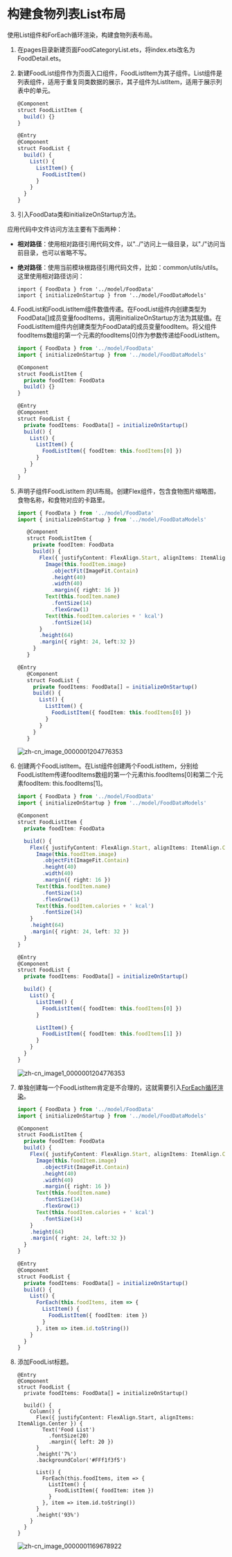 # 构建食物列表List布局

使用List组件和ForEach循环渲染，构建食物列表布局。


1. 在pages目录新建页面FoodCategoryList.ets，将index.ets改名为FoodDetail.ets。
   
2. 新建FoodList组件作为页面入口组件，FoodListItem为其子组件。List组件是列表组件，适用于重复同类数据的展示，其子组件为ListItem，适用于展示列表中的单元。
   ```ts
   @Component
   struct FoodListItem {
     build() {}
   }

   @Entry
   @Component
   struct FoodList {
     build() {
       List() {
         ListItem() {
           FoodListItem()
         }
       }
     }
   }
   ```

3. 引入FoodData类和initializeOnStartup方法。

应用代码中文件访问方法主要有下面两种：
- **相对路径**：使用相对路径引用代码文件，以"../"访问上一级目录，以"./"访问当前目录，也可以省略不写。
- **绝对路径**：使用当前模块根路径引用代码文件，比如：common/utils/utils。
这里使用相对路径访问：

   ```
   import { FoodData } from '../model/FoodData'
   import { initializeOnStartup } from '../model/FoodDataModels'
   ```

4. FoodList和FoodListItem组件数值传递。在FoodList组件内创建类型为FoodData[]成员变量foodItems，调用initializeOnStartup方法为其赋值。在FoodListItem组件内创建类型为FoodData的成员变量foodItem。将父组件foodItems数组的第一个元素的foodItems[0]作为参数传递给FoodListItem。
   ```ts
   import { FoodData } from '../model/FoodData'
   import { initializeOnStartup } from '../model/FoodDataModels'

   @Component
   struct FoodListItem {
     private foodItem: FoodData
     build() {}
   }

   @Entry
   @Component
   struct FoodList {
     private foodItems: FoodData[] = initializeOnStartup()
     build() {
       List() {
         ListItem() {
           FoodListItem({ foodItem: this.foodItems[0] })
         }
       }
     }
   }
   ```

5. 声明子组件FoodListItem 的UI布局。创建Flex组件，包含食物图片缩略图，食物名称，和食物对应的卡路里。
   ```ts
   import { FoodData } from '../model/FoodData'
   import { initializeOnStartup } from '../model/FoodDataModels'

      @Component
      struct FoodListItem {
        private foodItem: FoodData
        build() {
          Flex({ justifyContent: FlexAlign.Start, alignItems: ItemAlign.Center }) {
            Image(this.foodItem.image)
              .objectFit(ImageFit.Contain)
              .height(40)
              .width(40)
              .margin({ right: 16 })
            Text(this.foodItem.name)
              .fontSize(14)
              .flexGrow(1)
            Text(this.foodItem.calories + ' kcal')
              .fontSize(14)
          }
          .height(64)
          .margin({ right: 24, left:32 })
        }
      }
   
   @Entry
      @Component
      struct FoodList {
        private foodItems: FoodData[] = initializeOnStartup()
        build() {
          List() {
            ListItem() {
              FoodListItem({ foodItem: this.foodItems[0] })
            }
          }
        }
      }
   ```
   
   
   ![zh-cn_image_0000001204776353](figures/zh-cn_image_0000001204776353.png)
   
6. 创建两个FoodListItem。在List组件创建两个FoodListItem，分别给FoodListItem传递foodItems数组的第一个元素this.foodItems[0]和第二个元素foodItem: this.foodItems[1]。

   ```ts
   import { FoodData } from '../model/FoodData'
   import { initializeOnStartup } from '../model/FoodDataModels'
   
   @Component
   struct FoodListItem {
     private foodItem: FoodData
   
     build() {
       Flex({ justifyContent: FlexAlign.Start, alignItems: ItemAlign.Center }) {
         Image(this.foodItem.image)
           .objectFit(ImageFit.Contain)
           .height(40)
           .width(40)
           .margin({ right: 16 })
         Text(this.foodItem.name)
           .fontSize(14)
           .flexGrow(1)
         Text(this.foodItem.calories + ' kcal')
           .fontSize(14)
       }
       .height(64)
       .margin({ right: 24, left: 32 })
     }
   }
   
   @Entry
   @Component
   struct FoodList {
     private foodItems: FoodData[] = initializeOnStartup()
   
     build() {
       List() {
         ListItem() {
           FoodListItem({ foodItem: this.foodItems[0] })
         }
   
         ListItem() {
           FoodListItem({ foodItem: this.foodItems[1] })
         }
       }
     }
   }
   ```
   
   
      ![zh-cn_image1_0000001204776353](figures/zh-cn_image1_0000001204776353.png)
   
7. 单独创建每一个FoodListItem肯定是不合理的，这就需要引入[ForEach循环渲染](../quick-start/arkts-rendering-control.md#循环渲染)。

   ```ts
   import { FoodData } from '../model/FoodData'
   import { initializeOnStartup } from '../model/FoodDataModels'
   
   @Component
   struct FoodListItem {
     private foodItem: FoodData
     build() {
       Flex({ justifyContent: FlexAlign.Start, alignItems: ItemAlign.Center }) {
         Image(this.foodItem.image)
           .objectFit(ImageFit.Contain)
           .height(40)
           .width(40)     
           .margin({ right: 16 })
         Text(this.foodItem.name)
           .fontSize(14)
           .flexGrow(1)
         Text(this.foodItem.calories + ' kcal')
           .fontSize(14)
       }
       .height(64)
       .margin({ right: 24, left:32 })
     }
   }
   
   @Entry
   @Component
   struct FoodList {
     private foodItems: FoodData[] = initializeOnStartup()
     build() {
       List() {
         ForEach(this.foodItems, item => {
           ListItem() {
             FoodListItem({ foodItem: item })
           }
         }, item => item.id.toString())
       }
     }
   }
   ```
   
8. 添加FoodList标题。

   ```
   @Entry
   @Component
   struct FoodList {
     private foodItems: FoodData[] = initializeOnStartup()
   
     build() {
       Column() {
         Flex({ justifyContent: FlexAlign.Start, alignItems: ItemAlign.Center }) {
           Text('Food List')
             .fontSize(20)
             .margin({ left: 20 })
         }
         .height('7%')
         .backgroundColor('#FFf1f3f5')
   
         List() {
           ForEach(this.foodItems, item => {
             ListItem() {
               FoodListItem({ foodItem: item })
             }
           }, item => item.id.toString())
         }
         .height('93%')
       }
     }
   }
   ```

     ![zh-cn_image_0000001169678922](figures/zh-cn_image_0000001169678922.png)